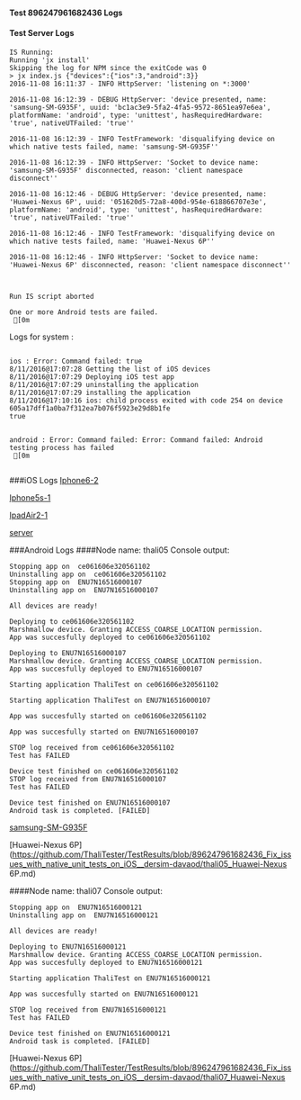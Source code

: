 #### Test 896247961682436 Logs

#### Test Server Logs
```
IS Running:
Running 'jx install'
Skipping the log for NPM since the exitCode was 0
> jx index.js {"devices":{"ios":3,"android":3}}
2016-11-08 16:11:37 - INFO HttpServer: 'listening on *:3000'

2016-11-08 16:12:39 - DEBUG HttpServer: 'device presented, name: 'samsung-SM-G935F', uuid: 'bc1ac3e9-5fa2-4fa5-9572-8651ea97e6ea', platformName: 'android', type: 'unittest', hasRequiredHardware: 'true', nativeUTFailed: 'true''

2016-11-08 16:12:39 - INFO TestFramework: 'disqualifying device on which native tests failed, name: 'samsung-SM-G935F''

2016-11-08 16:12:39 - INFO HttpServer: 'Socket to device name: 'samsung-SM-G935F' disconnected, reason: 'client namespace disconnect''

2016-11-08 16:12:46 - DEBUG HttpServer: 'device presented, name: 'Huawei-Nexus 6P', uuid: '051620d5-72a8-400d-954e-618866707e3e', platformName: 'android', type: 'unittest', hasRequiredHardware: 'true', nativeUTFailed: 'true''

2016-11-08 16:12:46 - INFO TestFramework: 'disqualifying device on which native tests failed, name: 'Huawei-Nexus 6P''

2016-11-08 16:12:46 - INFO HttpServer: 'Socket to device name: 'Huawei-Nexus 6P' disconnected, reason: 'client namespace disconnect''


 
Run IS script aborted
 
One or more Android tests are failed.
 [0m

```


Logs for system : 
```

ios : Error: Command failed: true
8/11/2016@17:07:28 Getting the list of iOS devices 
8/11/2016@17:07:29 Deploying iOS test app 
8/11/2016@17:07:29 uninstalling the application 
8/11/2016@17:07:29 installing the application 
8/11/2016@17:10:16 ios: child process exited with code 254 on device 605a17dff1a0ba7f312ea7b076f5923e29d8b1fe 
true


android : Error: Command failed: Error: Command failed: Android testing process has failed
 [0m


```
###iOS Logs
[Iphone6-2](https://github.com/ThaliTester/TestResults/blob/896247961682436_Fix_issues_with_native_unit_tests_on_iOS__dersim-davaod/iOS_Iphone6-2.md)

[Iphone5s-1](https://github.com/ThaliTester/TestResults/blob/896247961682436_Fix_issues_with_native_unit_tests_on_iOS__dersim-davaod/iOS_Iphone5s-1.md)

[IpadAir2-1](https://github.com/ThaliTester/TestResults/blob/896247961682436_Fix_issues_with_native_unit_tests_on_iOS__dersim-davaod/iOS_IpadAir2-1.md)

[server](https://github.com/ThaliTester/TestResults/blob/896247961682436_Fix_issues_with_native_unit_tests_on_iOS__dersim-davaod/iOS_server.md)


###Android Logs
####Node name: thali05
Console output:
```
Stopping app on  ce061606e320561102
Uninstalling app on  ce061606e320561102
Stopping app on  ENU7N16516000107
Uninstalling app on  ENU7N16516000107

All devices are ready!

Deploying to ce061606e320561102
Marshmallow device. Granting ACCESS_COARSE_LOCATION permission.
App was succesfully deployed to ce061606e320561102

Deploying to ENU7N16516000107
Marshmallow device. Granting ACCESS_COARSE_LOCATION permission.
App was succesfully deployed to ENU7N16516000107

Starting application ThaliTest on ce061606e320561102

Starting application ThaliTest on ENU7N16516000107

App was succesfully started on ce061606e320561102

App was succesfully started on ENU7N16516000107

STOP log received from ce061606e320561102
Test has FAILED

Device test finished on ce061606e320561102 
STOP log received from ENU7N16516000107
Test has FAILED

Device test finished on ENU7N16516000107 
Android task is completed. [FAILED]
```
[samsung-SM-G935F](https://github.com/ThaliTester/TestResults/blob/896247961682436_Fix_issues_with_native_unit_tests_on_iOS__dersim-davaod/thali05_samsung-SM-G935F.md)

[Huawei-Nexus 6P](https://github.com/ThaliTester/TestResults/blob/896247961682436_Fix_issues_with_native_unit_tests_on_iOS__dersim-davaod/thali05_Huawei-Nexus 6P.md)

####Node name: thali07
Console output:
```
Stopping app on  ENU7N16516000121
Uninstalling app on  ENU7N16516000121

All devices are ready!

Deploying to ENU7N16516000121
Marshmallow device. Granting ACCESS_COARSE_LOCATION permission.
App was succesfully deployed to ENU7N16516000121

Starting application ThaliTest on ENU7N16516000121

App was succesfully started on ENU7N16516000121

STOP log received from ENU7N16516000121
Test has FAILED

Device test finished on ENU7N16516000121 
Android task is completed. [FAILED]
```
[Huawei-Nexus 6P](https://github.com/ThaliTester/TestResults/blob/896247961682436_Fix_issues_with_native_unit_tests_on_iOS__dersim-davaod/thali07_Huawei-Nexus 6P.md)




